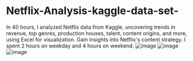 # Netflix-Analysis-kaggle-data-set-
In 40 hours, I analyzed Netflix data from Kaggle, uncovering trends in revenue, top genres, production houses, talent, content origins, and more, using Excel for visualization. Gain insights into Netflix's content strategy. I spent 2 hours on weekday and 4 hours on weekend.
![image](https://github.com/shwezin-coder/Netflix-Analysis-kaggle-data-set/assets/70483157/ebaae5d6-4e06-4f53-b4d1-85a6dc0c3cf1)
![image](https://github.com/shwezin-coder/Netflix-Analysis-kaggle-data-set/assets/70483157/70498611-f308-4c28-ba10-c7ab57d66d75)
![image](https://github.com/shwezin-coder/Netflix-Analysis-kaggle-data-set/assets/70483157/934ce655-b01e-4348-baca-f3413d83c820)



